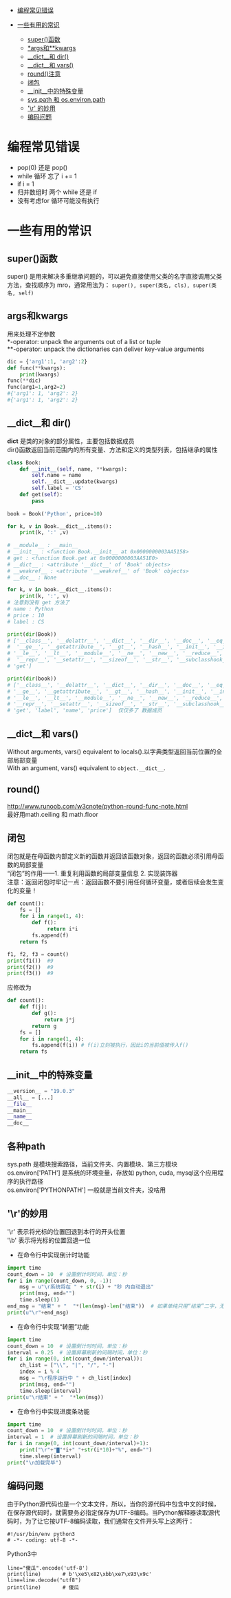 - [编程常见错误](#编程常见错误)

- [一些有用的常识](#一些有用的常识)
    - [super()函数](#super()函数)
    - [*args和**kwargs](#args和kwargs)
    - [\__dict__和 dir()](#\__dict__和dir())
    - [\__dict__和 vars()](#\__dict__和vars())
    - [round()注意](#round)
    - [闭包](#闭包)
    - [\__init__中的特殊变量](#__init__中的特殊变量)
    - [sys.path 和 os.environ.path](#各种path)
    - ['\r' 的妙用](#'\r'的妙用)
    - [编码问题](#编码问题)


 # 编程常见错误
* pop(0) 还是 pop()
* while 循环 忘了 i += 1
* if i = 1 
* 归并数组时  两个 while 还是 if 
* 没有考虑for 循环可能没有执行

# 一些有用的常识
## super()函数
super() 是用来解决多重继承问题的，可以避免直接使用父类的名字直接调用父类方法，查找顺序为 mro，通常用法为：
`super(), super(类名, cls), super(类名, self)`

## args和kwargs
用来处理不定参数  
*-operator: unpack the arguments out of a list or tuple  
**-operator: unpack the dictionaries can deliver key-value arguments
```python
dic = {'arg1':1, 'arg2':2}
def func(**kwargs):
    print(kwargs)
func(**dic)
func(arg1=1,arg2=2)
#{'arg1': 1, 'arg2': 2}
#{'arg1': 1, 'arg2': 2}
```

## \__dict__和 dir()
__dict__ 是类的对象的部分属性，主要包括数据成员  
dir()函数返回当前范围内的所有变量、方法和定义的类型列表，包括继承的属性
```python
class Book:
    def __init__(self, name, **kwargs):
        self.name = name
        self.__dict__.update(kwargs)
        self.label = 'CS'
    def get(self):
        pass
    
book = Book('Python', price=10)

for k, v in Book.__dict__.items():
    print(k, ':' ,v)
    
# __module__ : __main__
# __init__ : <function Book.__init__ at 0x0000000003AA5158>
# get : <function Book.get at 0x0000000003AA51E0>
# __dict__ : <attribute '__dict__' of 'Book' objects>
# __weakref__ : <attribute '__weakref__' of 'Book' objects>
# __doc__ : None

for k, v in book.__dict__.items():
    print(k, ':', v)
# 注意到没有 get 方法了
# name : Python
# price : 10
# label : CS

print(dir(Book))
# ['__class__', '__delattr__', '__dict__', '__dir__', '__doc__', '__eq__', '__format__',
#  '__ge__', '__getattribute__', '__gt__', '__hash__', '__init__', '__init_subclass__',
# '__le__', '__lt__', '__module__', '__ne__', '__new__', '__reduce__', '__reduce_ex__',
#  '__repr__', '__setattr__', '__sizeof__', '__str__', '__subclasshook__', '__weakref__',
# 'get']

print(dir(book))
# ['__class__', '__delattr__', '__dict__', '__dir__', '__doc__', '__eq__', '__format__',
# '__ge__', '__getattribute__', '__gt__', '__hash__', '__init__', '__init_subclass__',
# '__le__', '__lt__', '__module__', '__ne__', '__new__', '__reduce__', '__reduce_ex__',
# '__repr__', '__setattr__', '__sizeof__', '__str__', '__subclasshook__', '__weakref__',
# 'get', 'label', 'name', 'price']  仅仅多了 数据成员
```

## \__dict__和 vars()
Without arguments, vars() equivalent to locals().以字典类型返回当前位置的全部局部变量    
With an argument, vars() equivalent to `object.__dict__`.  

## round()
http://www.runoob.com/w3cnote/python-round-func-note.html  
最好用math.ceiling 和 math.floor

## 闭包
闭包就是在母函数内部定义新的函数并返回该函数对象，返回的函数必须引用母函数的局部变量    
“闭包”的作用——1. 重复利用函数的局部变量信息 2. 实现装饰器  
注意：返回闭包时牢记一点：返回函数不要引用任何循环变量，或者后续会发生变化的变量！  
```python
def count():
    fs = []
    for i in range(1, 4):
        def f():
             return i*i
        fs.append(f)
    return fs

f1, f2, f3 = count()
print(f1())  #9
print(f2())  #9
print(f3())  #9
```
应修改为
```python
def count():
    def f(j):
        def g():
            return j*j
        return g
    fs = []
    for i in range(1, 4):
        fs.append(f(i)) # f(i)立刻被执行，因此i的当前值被传入f()
    return fs
```

## __init__中的特殊变量
```python
__version__ = "19.0.3"
__all__ = [...] 
__file__
__main__
__name__
__doc__

```

## 各种path
sys.path 是模块搜索路径，当前文件夹、内置模块、第三方模块  
os.environ['PATH'] 是系统的环境变量，存放如 python, cuda, mysql这个应用程序的执行路径  
os.environ['PYTHONPATH']  一般就是当前文件夹，没啥用


## '\r'的妙用

'\r' 表示将光标的位置回退到本行的开头位置  
'\b' 表示将光标的位置回退一位  
* 在命令行中实现倒计时功能
```python
import time
count_down = 10  # 设置倒计时时间，单位：秒
for i in range(count_down, 0, -1):
    msg = u"\r系统将在 " + str(i) + "秒 内自动退出"
    print(msg, end="")
    time.sleep(1)
end_msg = "结束" + "  "*(len(msg)-len("结束"))  # 如果单纯只用“结束”二字，无法完全覆盖之前的内容
print(u"\r"+end_msg)
```
* 在命令行中实现“转圈”功能
```python
import time
count_down = 10  # 设置倒计时时间，单位：秒
interval = 0.25  # 设置屏幕刷新的间隔时间，单位：秒
for i in range(0, int(count_down/interval)):
    ch_list = ["\\", "|", "/", "-"]
    index = i % 4
    msg = "\r程序运行中 " + ch_list[index]
    print(msg, end="")
    time.sleep(interval)
print(u"\r结束" + "  "*len(msg))
```
* 在命令行中实现进度条功能
```python
import time
count_down = 10  # 设置倒计时时间，单位：秒
interval = 1  # 设置屏幕刷新的间隔时间，单位：秒
for i in range(0, int(count_down/interval)+1):
    print("\r"+"▇"*i+" "+str(i*10)+"%", end="")
    time.sleep(interval)
print("\n加载完毕")
```

## 编码问题
由于Python源代码也是一个文本文件，所以，当你的源代码中包含中文的时候，在保存源代码时，就需要务必指定保存为UTF-8编码。当Python解释器读取源代码时，为了让它按UTF-8编码读取，我们通常在文件开头写上这两行：
```
#!/usr/bin/env python3
# -*- coding: utf-8 -*-
```
Python3中
```
line="傻瓜".encode('utf-8')
print(line)       # b'\xe5\x82\xbb\xe7\x93\x9c'
line=line.decode("utf8")
print(line)       # 傻瓜
```






